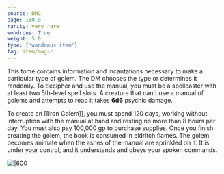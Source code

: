 ```yaml
---
source: DMG
page: 180.0
rarity: very rare
wondrous: True
weight: 5.0
type: ['wondrous item']
tag: item/magic
---
```


This tome contains information and incantations necessary to make a particular type of golem. The DM chooses the type or determines it randomly. To decipher and use the manual, you must be a spellcaster with at least two 5th-level spell slots. A creature that can't use a manual of golems and attempts to read it takes **6d6** psychic damage.

To create an [[Iron Golem]], you must spend 120 days, working without interruption with the manual at hand and resting no more than 8 hours per day. You must also pay 100,000 gp to purchase supplies. Once you finish creating the golem, the book is consumed in eldritch flames. The golem becomes animate when the ashes of the manual are sprinkled on it. It is under your control, and it understands and obeys your spoken commands.


![|600](https://5e.tools/img/items/DMG/Manual%20of%20Iron%20Golems.jpg)